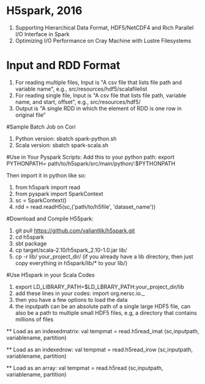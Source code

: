 # H5spark, 2016
1. Supporting Hierarchical Data Format, HDF5/NetCDF4 and Rich Parallel I/O Interface in Spark
2. Optimizing I/O Performance on Cray Machine with Lustre Filesystems

# Input and RDD Format
1. For reading multiple files, Input is "A csv file that lists file path and variable name", e.g., src/resources/hdf5/scalafilelist
2. For reading single file, Input is "A csv file that lists file path, variable name, and start, offset", e.g., src/resources/hdf5/
3. Output is "A single RDD in which the element of RDD is one row in original file"

#Sample Batch Job on Cori
1. Python version: sbatch spark-python.sh 
2. Scala version: sbatch spark-scala.sh

#Use in Your Pyspark Scripts:
Add this to your python path:
	export PYTHONPATH= path/to/h5spark/src/main/python/:$PYTHONPATH

Then import it in python like so:

1. from h5spark import read
2. from pyspark import SparkContext
3. sc = SparkContext()
4. rdd = read.readH5(sc,('path/to/h5file', 'dataset_name'))

#Download and Compile H5Spark:
1. git pull https://github.com/valiantljk/h5spark.git
2. cd h5spark
3. sbt package
4. cp target/scala-2.10/h5spark_2.10-1.0.jar lib/
5. cp -r lib/ your_project_dir/ (if you already have a lib directory, then just copy everything in h5spark/lib/* to your lib/)

#Use H5spark in your Scala Codes
1. export LD_LIBRARY_PATH=$LD_LBRARY_PATH:your_project_dir/lib
2. add these lines in your codes:   import org.nersc.io._
3. then you have a few options to load the data
4. the inputpath can be an absolute path of a single large HDF5 file, can also be a path to multiple small HDF5 files, e.g, a directory that contains millions of files

** Load as an indexedmatrix: val tempmat = read.h5read_imat (sc,inputpath, variablename, partition)

** Load as an indexedrow: val tempmat = read.h5read_irow (sc,inputpath, variablename, partition)

** Load as an array: val tempmat = read.h5read (sc,inputpath, variablename, partition)


